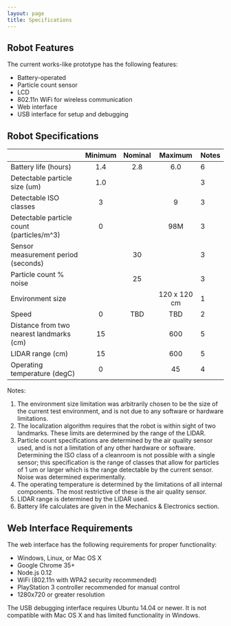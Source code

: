 ```yaml
---
layout: page
title: Specifications
---
```


## Robot Features

The current works-like prototype has the following features:

- Battery-operated
- Particle count sensor
- LCD
- 802.11n WiFi for wireless communication
- Web interface
- USB interface for setup and debugging

## Robot Specifications

|                                           | Minimum | Nominal | Maximum | Notes
|-------------------------------------------|:-------:|:-------:|:-------:|-------
| Battery life (hours)                      | 1.4     | 2.8     | 6.0     | 6
| Detectable particle size (um)             | 1.0     |         |         | 3
| Detectable ISO classes                    | 3       |         | 9       | 3
| Detectable particle count (particles/m^3) | 0       |         | 98M     | 3
| Sensor measurement period (seconds)       |         | 30      |         | 3
| Particle count % noise                    |         | 25      |         | 3
| Environment size                          |         |         | 120 x 120 cm | 1
| Speed                                     |  0      | TBD     | TBD     | 2
| Distance from two nearest landmarks (cm)  | 15      |         | 600     | 5
| LIDAR range (cm)                          | 15      |         | 600     | 5
| Operating temperature (degC)              | 0       |         | 45      | 4

Notes:

1. The environment size limitation was arbitrarily chosen to be the size of the current test
environment, and is not due to any software or hardware limitations.
2. The localization algorithm requires that the robot is within sight of two landmarks.
These limits are determined by the range of the LIDAR.
3. Particle count specifications are determined by the air quality sensor used, and is not a
limitation of any other hardware or software. Determining the ISO class of a
cleanroom is not possible with a single sensor; this specification is the range of classes
that allow for particles of 1 um or larger which is the range detectable by the
current sensor. Noise was determined experimentally.
4. The operating temperature is determined by the limitations of all internal components.
The most restrictive of these is the air quality sensor.
5. LIDAR range is determined by the LIDAR used.
6. Battery life calculates are given in the Mechanics & Electronics section.

## Web Interface Requirements

The web interface has the following requirements for proper functionality:

- Windows, Linux, or Mac OS X
- Google Chrome 35+
- Node.js 0.12
- WiFi (802.11n with WPA2 security recommended)
- PlayStation 3 controller recommended for manual control
- 1280x720 or greater resolution

The USB debugging interface requires Ubuntu 14.04 or newer. It is not compatible with Mac OS X and has limited functionality in Windows.

